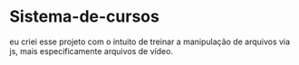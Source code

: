 # Sistema-de-cursos
eu criei esse projeto com o intuito de treinar a manipulação de arquivos via js, mais especificamente arquivos de vídeo. 
